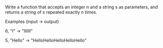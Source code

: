 Write a function that accepts an integer n and a string s as parameters, and returns a string of s repeated exactly n times.

Examples (input -> output)

6, "I"     -> "IIIIII"

5, "Hello" -> "HelloHelloHelloHelloHello"
